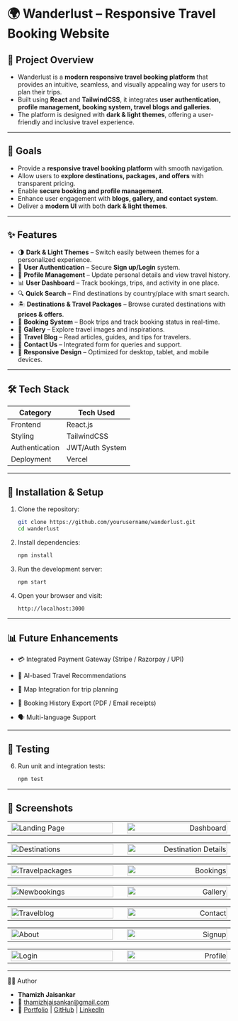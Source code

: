 # 🌍 Wanderlust – Responsive Travel Booking Website  

## 📖 Project Overview 
- Wanderlust is a **modern responsive travel booking platform** that provides an intuitive, seamless, and visually appealing way for users to plan their trips.
- Built using **React** and **TailwindCSS**, it integrates **user authentication, profile management, booking system, travel blogs and galleries**.  
- The platform is designed with **dark & light themes**, offering a user-friendly and inclusive travel experience.    

---

## 🎯 Goals  
- Provide a **responsive travel booking platform** with smooth navigation.  
- Allow users to **explore destinations, packages, and offers** with transparent pricing.  
- Enable **secure booking and profile management**.  
- Enhance user engagement with **blogs, gallery, and contact system**.  
- Deliver a **modern UI** with both **dark & light themes**.  

---

## ✨ Features  

- 🌗 **Dark & Light Themes** – Switch easily between themes for a personalized experience.  
- 👤 **User Authentication** – Secure **Sign up/Login** system.  
- 📝 **Profile Management** – Update personal details and view travel history.  
- 📊 **User Dashboard** – Track bookings, trips, and activity in one place.  
- 🔍 **Quick Search** – Find destinations by country/place with smart search.  
- 🏝️ **Destinations & Travel Packages** – Browse curated destinations with **prices & offers**.  
- 🧾 **Booking System** – Book trips and track booking status in real-time.  
- 📸 **Gallery** – Explore travel images and inspirations.  
- 📰 **Travel Blog** – Read articles, guides, and tips for travelers.  
- 📩 **Contact Us** – Integrated form for queries and support.  
- 📱 **Responsive Design** – Optimized for desktop, tablet, and mobile devices.  

---

## 🛠️ Tech Stack  

| Category         | Tech Used          |  
|------------------|--------------------|  
| Frontend         | React.js           |  
| Styling          | TailwindCSS        |  
| Authentication   | JWT/Auth System    |  
| Deployment       | Vercel   |  

---

## 🚀 Installation & Setup  

1. Clone the repository:
   ```bash
   git clone https://github.com/yourusername/wanderlust.git
   cd wanderlust
3. Install dependencies:
   ```bash
   npm install

4. Run the development server:
   ```bash
   npm start

5. Open your browser and visit:
   ```bash
   http://localhost:3000

---

## 📊 Future Enhancements

- 💳 Integrated Payment Gateway (Stripe / Razorpay / UPI)

- 🤖 AI-based Travel Recommendations

- 📍 Map Integration for trip planning

- 🛫 Booking History Export (PDF / Email receipts)

- 🗣️ Multi-language Support

---

## 🧪 Testing
6. Run unit and integration tests:
   ```bash
   npm test 

---

## 📸 Screenshots

<table width="100%">
  <tr>
    <td align="left" width="50%">
      <img src="src/assets/landingpage.png" alt="Landing Page" width="100%">
    </td>
    <td width="1%"></td> <!-- gap -->
    <td align="right" width="50%">
      <img src="src/assets/Dashboard.png" alt="Dashboard" width="100%">
    </td>
  </tr>
</table>

<!-- Row 2 -->
<table width="100%">
  <tr>
    <td align="left" width="50%">
      <img src="src/assets/Destinations.png" alt="Destinations" width="100%">
    </td>
    <td width="1%"></td> <!-- gap -->
    <td align="right" width="50%">
      <img src="src/assets/Detailsofdest.png" alt="Destination Details" width="100%">
    </td>
  </tr>
</table>

<table width="100%">
  <tr>
    <td align="left" width="50%">
      <img src="src/assets/Travelpackages.png" alt="Travelpackages" width="100%">
    </td>
    <td width="1%"></td> <!-- gap -->
    <td align="right" width="50%">
      <img src="src/assets/Bookings.png" alt="Bookings" width="100%">
    </td>
  </tr>
</table>

<table width="100%">
  <tr>
    <td align="left" width="50%">
      <img src="src/assets/Newbookings.png" alt="Newbookings" width="100%">
    </td>
    <td width="1%"></td> <!-- gap -->
    <td align="right" width="50%">
      <img src="src/assets/Gallery.png" alt="Gallery" width="100%">
    </td>
  </tr>
</table>

<table width="100%">
  <tr>
    <td align="left" width="50%">
      <img src="src/assets/Travelblog.png" alt="Travelblog" width="100%">
    </td>
    <td width="1%"></td> <!-- gap -->
    <td align="right" width="50%">
      <img src="src/assets/Contact.png" alt="Contact" width="100%">
    </td>
  </tr>
</table>

<table width="100%">
  <tr>
    <td align="left" width="50%">
      <img src="src/assets/About.png" alt="About" width="100%">
    </td>
    <td width="1%"></td> <!-- gap -->
    <td align="right" width="50%">
      <img src="src/assets/Signup.png" alt="Signup" width="100%">
    </td>
  </tr>
</table>

<table width="100%">
  <tr>
    <td align="left" width="50%">
      <img src="src/assets/Login.png" alt="Login" width="100%">
    </td>
    <td width="1%"></td> <!-- gap -->
    <td align="right" width="50%">
      <img src="src/assets/Profile.png" alt="Profile" width="100%">
    </td>
  </tr>
</table>


---

👨‍💻 Author
- **Thamizh Jaisankar**
- 📧 [thamizhjaisankar@gmail.com](mailto:thamizhjaisankar@gmail.com)
- 🔗 [Portfolio](https://portfolio-fawn-beta-24.vercel.app/) | [GitHub](https://github.com/Thamizhjaisankar-git) | [LinkedIn](https://www.linkedin.com/in/thamizhjaisankar)




